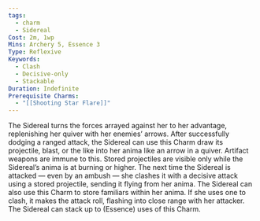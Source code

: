 ```yaml
---
tags:
  - charm
  - Sidereal
Cost: 2m, 1wp
Mins: Archery 5, Essence 3
Type: Reflexive
Keywords:
  - Clash
  - Decisive-only
  - Stackable
Duration: Indefinite
Prerequisite Charms:
  - "[[Shooting Star Flare]]"
---
```

The Sidereal turns the forces arrayed against her to her advantage, replenishing her quiver with her enemies’ arrows. After successfully dodging a ranged attack, the Sidereal can use this Charm draw its projectile, blast, or the like into her anima like an arrow in a quiver. Artifact weapons are immune to this. Stored projectiles are visible only while the Sidereal’s anima is at burning or higher. The next time the Sidereal is attacked — even by an ambush — she clashes it with a decisive attack using a stored projectile, sending it flying from her anima. The Sidereal can also use this Charm to store familiars within her anima. If she uses one to clash, it makes the attack roll, flashing into close range with her attacker. The Sidereal can stack up to (Essence) uses of this Charm.